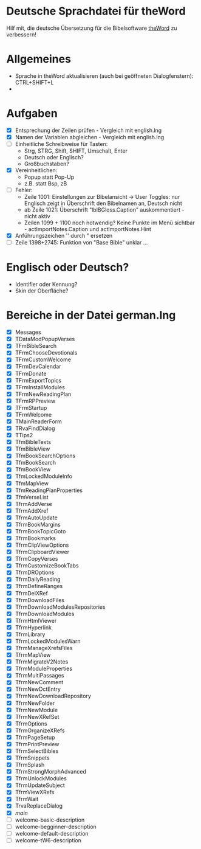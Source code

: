 # Deutsche Sprachdatei für theWord 

Hilf mit, die deutsche Übersetzung für die Bibelsoftware [theWord](https://www.theword.net/) zu verbessern! 

# Allgemeines
- Sprache in theWord aktualisieren (auch bei geöffneten Dialogfenstern): CTRL+SHIFT+L 
- 

# Aufgaben
- [x] Entsprechung der Zeilen prüfen - Vergleich mit english.lng
- [x] Namen der Variablen abgleichen - Vergleich mit english.lng
- [ ] Einheitliche Schreibweise für Tasten: 
	- Strg, STRG, Shift, SHIFT, Umschalt, Enter
	- Deutsch oder Englisch? 
	- Großbuchstaben? 
- [x] Vereinheitlichen: 
	- Popup statt Pop-Up
	- z.B. statt Bsp, zB
- [ ] Fehler: 
	- Zeile 1001: Einstellungen zur Bibelansicht -> User Toggles: nur Englisch zeigt in Überschrift den Bibelnamen an, Deutsch nicht 
	- ab Zeile 1021: Überschrift "lblBGloss.Caption" auskommentiert - nicht aktiv
	- Zeilen 1099 + 1100 noch notwendig? Keine Punkte im Menü sichtbar - actImportNotes.Caption und actImportNotes.Hint
- [x] Anführungszeichen '' durch " ersetzen 
- [ ] Zeile 1398+2745: Funktion von "Base Bible" unklar ...

# Englisch oder Deutsch?
- Identifier oder Kennung? 
- Skin der Oberfläche? 

# Bereiche in der Datei german.lng
- [x] Messages
- [x] TDataModPopupVerses
- [x] TFmBibleSearch
- [x] TFrmChooseDevotionals
- [x] TFrmCustomWelcome
- [x] TFrmDevCalendar
- [x] TFrmDonate
- [x] TFrmExportTopics
- [x] TFrmInstallModules
- [x] TFrmNewReadingPlan
- [x] TFrmRPPreview
- [x] TFrmStartup
- [x] TFrmWelcome
- [x] TMainReaderForm
- [x] TRvaFindDialog
- [x] TTips2
- [x] TfmBibleTexts
- [x] TfmBibleView 
- [x] TfmBookSearchOptions
- [x] TfmBookSearch
- [x] TfmBookView
- [x] TfmLockedModuleInfo
- [x] TfmMapView
- [x] TfmReadingPlanProperties
- [x] TfmVerseList
- [x] TfrmAddVerse
- [x] TfrmAddXref
- [x] TfrmAutoUpdate
- [x] TfrmBookMargins
- [x] TfrmBookTopicGoto
- [x] TfrmBookmarks
- [x] TfrmClipViewOptions
- [x] TfrmClipboardViewer
- [x] TfrmCopyVerses
- [x] TfrmCustomizeBookTabs
- [x] TfrmDROptions
- [x] TfrmDailyReading
- [x] TfrmDefineRanges
- [x] TfrmDelXRef
- [x] TfrmDownloadFiles
- [x] TfrmDownloadModulesRepositories
- [x] TfrmDownloadModules
- [x] TfrmHtmlViewer
- [x] TfrmHyperlink
- [x] TfrmLibrary
- [x] TfrmLockedModulesWarn
- [x] TfrmManageXrefsFiles
- [x] TfrmMapView
- [x] TfrmMigrateV2Notes
- [x] TfrmModuleProperties
- [x] TfrmMultiPassages
- [x] TfrmNewComment
- [x] TfrmNewDctEntry
- [x] TfrmNewDownloadRepository
- [x] TfrmNewFolder
- [x] TfrmNewModule
- [x] TfrmNewXRefSet
- [x] TfrmOptions
- [x] TfrmOrganizeXRefs
- [x] TfrmPageSetup
- [x] TfrmPrintPreview
- [x] TfrmSelectBibles
- [x] TfrmSnippets
- [x] TfrmSplash
- [x] TfrmStrongMorphAdvanced
- [x] TfrmUnlockModules
- [x] TfrmUpdateSubject
- [x] TfrmViewXRefs
- [x] TfrmWait
- [x] TrvaReplaceDialog
- [x] _main_
- [ ] welcome-basic-description
- [ ] welcome-begginner-description
- [ ] welcome-default-description
- [ ] welcome-tW6-description